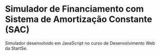 # Simulador de Financiamento com Sistema de Amortização Constante (SAC)

Simulador desenvolvido em JavaScript no curso de Desenvolvimento Web da StartSe.
